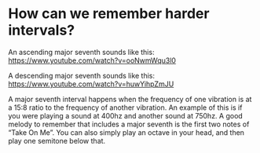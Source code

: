 # How can we remember harder intervals?

An ascending major seventh sounds like this:
https://www.youtube.com/watch?v=ooNwmWqu3l0

A descending major seventh sounds like this:
https://www.youtube.com/watch?v=huwYihpZmJU

A major seventh interval happens when the frequency of one vibration is at a 15:8 ratio to the frequency of another vibration. An example of this is if you were playing a sound at 400hz and another sound at 750hz. A good melody to remember that includes a major seventh is the first two notes of “Take On Me”. You can also simply play an octave in your head, and then play one semitone below that.
